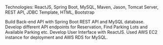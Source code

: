 Technologies: ReactJS, Spring Boot, MySQL, Maven, Jason, Tomcat Server, REST API, JDBC Template, HTML, Bootstrap

Build Back-end API with Spring Boot REST API and MySQL database. 
Develop different API endpoints for Reservation, Find Parking Lots and Available Parking etc.
Develop User Interface with ReactJS. Used AWS EC2 instance for deployment and AWS RDS for MySQL. 

